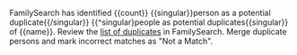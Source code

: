 FamilySearch has identified {{count}} {{singular}}person as a potential duplicate{{/singular}}
{{^singular}people as potential duplicates{{singular}} of {{name}}.
Review the [list of duplicates](https://familysearch.org/tree/#view=possibleDuplicates&person={{pid}}) in FamilySearch.
Merge duplicate persons and mark incorrect matches as "Not a Match".